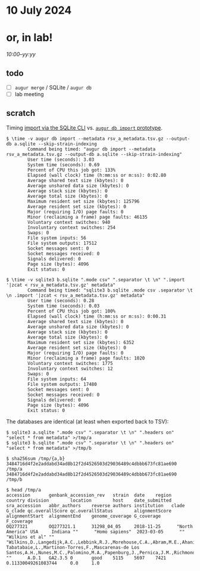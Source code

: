 # 10 July 2024
# or, in lab!

_10:00–yy:yy_

## todo

- [ ] `augur merge` / SQLite / `augur db`
- [ ] lab meeting

## scratch

Timing [import via the SQLite CLI](2024-06-14.md) vs. [`augur db import` prototype](https://github.com/nextstrain/augur/pull/1094).

    $ \time -v augur db import --metadata rsv_a_metadata.tsv.gz --output-db a.sqlite --skip-strain-indexing
            Command being timed: "augur db import --metadata rsv_a_metadata.tsv.gz --output-db a.sqlite --skip-strain-indexing"
            User time (seconds): 3.03
            System time (seconds): 0.69
            Percent of CPU this job got: 133%
            Elapsed (wall clock) time (h:mm:ss or m:ss): 0:02.80
            Average shared text size (kbytes): 0
            Average unshared data size (kbytes): 0
            Average stack size (kbytes): 0
            Average total size (kbytes): 0
            Maximum resident set size (kbytes): 125796
            Average resident set size (kbytes): 0
            Major (requiring I/O) page faults: 0
            Minor (reclaiming a frame) page faults: 46135
            Voluntary context switches: 940
            Involuntary context switches: 254
            Swaps: 0
            File system inputs: 56
            File system outputs: 17512
            Socket messages sent: 0
            Socket messages received: 0
            Signals delivered: 0
            Page size (bytes): 4096
            Exit status: 0

    $ \time -v sqlite3 b.sqlite ".mode csv" ".separator \t \n" ".import '|zcat < rsv_a_metadata.tsv.gz' metadata"
            Command being timed: "sqlite3 b.sqlite .mode csv .separator \t \n .import '|zcat < rsv_a_metadata.tsv.gz' metadata"
            User time (seconds): 0.28
            System time (seconds): 0.03
            Percent of CPU this job got: 100%
            Elapsed (wall clock) time (h:mm:ss or m:ss): 0:00.31
            Average shared text size (kbytes): 0
            Average unshared data size (kbytes): 0
            Average stack size (kbytes): 0
            Average total size (kbytes): 0
            Maximum resident set size (kbytes): 6352
            Average resident set size (kbytes): 0
            Major (requiring I/O) page faults: 0
            Minor (reclaiming a frame) page faults: 1020
            Voluntary context switches: 1775
            Involuntary context switches: 12
            Swaps: 0
            File system inputs: 64
            File system outputs: 17480
            Socket messages sent: 0
            Socket messages received: 0
            Signals delivered: 0
            Page size (bytes): 4096
            Exit status: 0

The databases are identical (at least when exported back to TSV):

    $ sqlite3 a.sqlite ".mode csv" ".separator \t \n" ".headers on" "select * from metadata" >/tmp/a
    $ sqlite3 b.sqlite ".mode csv" ".separator \t \n" ".headers on" "select * from metadata" >/tmp/b

    $ sha256sum /tmp/{a,b}
    3484716d4f2e2addabd34ad8b12f2d4526503d29036489c4dbbb673fc81ae690  /tmp/a
    3484716d4f2e2addabd34ad8b12f2d4526503d29036489c4dbbb673fc81ae690  /tmp/b

    $ head /tmp/a
    accession       genbank_accession_rev   strain  date    region  country division        location        host    date_submitted  sra_accession   abbr_authors    reverse authors institution   clade    G_clade qc.overallScore qc.overallStatus        alignmentScore  alignmentStart  alignmentEnd    genome_coverage G_coverage      F_coverage
    OQ277321        OQ277321.1      31298_04_05     2018-11-25      "North America" USA     Indiana ""      "Homo sapiens"  2023-03-05      ""      "Wilkins et al" ""      "Wilkins,D.,Langedijk,A.C.,Lebbink,R.J.,Morehouse,C.A.,Abram,M.E.,Ahani,B.,Aksyuk,A.A.,Baraldi,E.,Brady,T.,Chen,A.T.,Chi,H.,Choi,E.H.,Cohen,R.,Danilenko,D.M.,Gopalakrishnan,V.,Greenough,A.,Heikkinen,T.,Hosoya,M.,Keller,C.,Kelly,E.J.,Kragten-Tabatabaie,L.,Martinon-Torres,F.,Mascarenas-de Los Santos,A.H.,Nunes,M.C.,Palomino,M.A.,Papenburg,J.,Pernica,J.M.,Richmond,P.,Stein,R.T.,Tuffy,K.M.,Verwey,C.,Esser,M.T.,Tabor,D.E.,Bont,L.J."      ""      A.D.1   GA2.3.5 0       good    5115    5697    7421    0.11330049261083744     0.0     1.0
